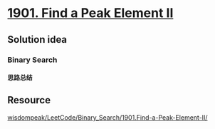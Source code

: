 # [1901. Find a Peak Element II](https://leetcode.com/problems/find-a-peak-element-ii/description/)

## Solution idea
### Binary Search
#### 思路总结

## Resource
[wisdompeak/LeetCode/Binary_Search/1901.Find-a-Peak-Element-II/](https://github.com/wisdompeak/LeetCode/tree/master/Binary_Search/1901.Find-a-Peak-Element-II)